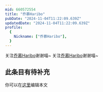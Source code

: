 ```yaml
---
mid: 660572554
title: "乔慕Haribo"
pubDate: "2024-11-04T11:22:09.639Z"
updatedDate: "2024-11-04T11:22:09.639Z"
profile:
  {
    Nickname: ["乔慕Haribo"],
  }
---
```


关注[乔慕Haribo](https://space.bilibili.com/660572554)谢谢喵~ 关注[乔慕Haribo](https://space.bilibili.com/660572554)谢谢喵~

## 此条目有待补充
你可以在[这里](https://github.com/Yuhanawa/VTuber.ICU-Content/edit/master/v/乔慕Haribo/index.md)编辑本文
